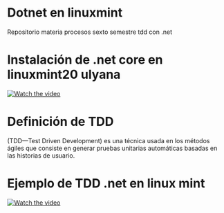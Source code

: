 # Dotnet en linuxmint

Repositorio materia procesos sexto semestre tdd con .net 

# Instalación de .net core en linuxmint20 ulyana

[![Watch the video](https://recoverit.wondershare.com/images/article/2019/11/fix-youtube-black-screen-1.jpg)](https://www.youtube.com/embed/8-FireusJic)

# Definición de TDD

(TDD—Test Driven Development) es una técnica usada en los métodos ágiles que consiste en generar pruebas unitarias automáticas basadas en las historias de usuario. 
 
# Ejemplo de TDD .net en linux mint

[![Watch the video](https://recoverit.wondershare.com/images/article/2019/11/fix-youtube-black-screen-1.jpg)](https://www.youtube.com/watch?v=vSxdD7zkF3I&t=687s)

